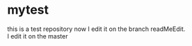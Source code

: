 # mytest
this is a test repository
now I edit it on the branch readMeEdit.
<br/>
I edit it on the master
